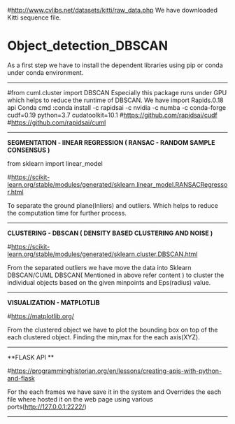 #http://www.cvlibs.net/datasets/kitti/raw_data.php
We have downloaded Kitti sequence file.

# Object_detection_DBSCAN
As a first step we have to install the dependent libraries using pip or conda under conda environment.


-----------------------------------------------------------------------------------------------------------

#from cuml.cluster import DBSCAN
Especially this package runs under GPU which helps to reduce the runtime of DBSCAN.
We have import Rapids.0.18 api
Conda cmd :conda install -c rapidsai -c nvidia -c numba -c conda-forge cudf=0.19 python=3.7 cudatoolkit=10.1
#https://github.com/rapidsai/cudf
#https://github.com/rapidsai/cuml 

----------------------------------------------------------------------------------------------------------------------

**SEGMENTATION - lINEAR REGRESSION ( RANSAC - RANDOM SAMPLE CONSENSUS )**

from sklearn import linear_model

#https://scikit-learn.org/stable/modules/generated/sklearn.linear_model.RANSACRegressor.html

To separate the ground plane(Inliers) and outliers. Which helps to reduce the computation time for further process.


----------------------------------------------------------------------------------------------------------------------


**CLUSTERING - DBSCAN ( DENSITY BASED CLUSTERING AND NOISE )**


#https://scikit-learn.org/stable/modules/generated/sklearn.cluster.DBSCAN.html

From the separated outliers we have move the data into Sklearn DBSCAN/CUML DBSCAN( Mentioned in above refer content )
to cluster the individual objects based on the given minpoints and Eps(radius) value.


----------------------------------------------------------------------------------------------------------------------

**VISUALIZATION - MATPLOTLIB**

#https://matplotlib.org/

From the clustered object we have to plot the bounding box on top of the each clustered object.
Finding the min,max for the each axis(XYZ). 


----------------------------------------------------------------------------------------------------------------------

**FLASK API **

#https://programminghistorian.org/en/lessons/creating-apis-with-python-and-flask

For the each frames we have save it in the system and Overrides the each file where hosted it on the web page using various ports(http://127.0.0.1:2222/)


----------------------------------------------------------------------------------------------------------------------









